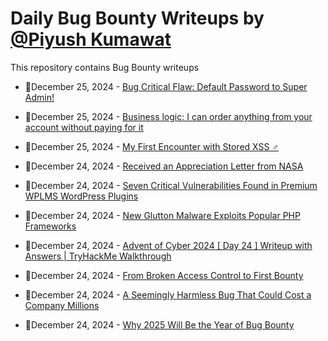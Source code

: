 # Daily Bug Bounty Writeups by [@Piyush Kumawat](https://twitter.com/piyush_supiy) 
This repository contains Bug Bounty writeups

<!-- BLOG-POST-LIST:START -->
 - 💯December 25, 2024 - [Bug Critical Flaw: Default Password to Super Admin!](https://medium.com/@firdansp/bug-critical-flaw-default-password-to-super-admin-ef20c4214231?source=rss------bug_bounty-5) 

 - 💯December 25, 2024 - [Business logic: I can order anything from your account without paying for it](https://gr3yg05t.medium.com/business-logic-i-can-order-anything-from-your-account-without-paying-for-it-86ef070e01dd?source=rss------bug_bounty-5) 

 - 💯December 25, 2024 - [My First Encounter with Stored XSS ️‍♂️](https://infosecwriteups.com/my-first-encounter-with-stored-xss-%EF%B8%8F-%EF%B8%8F-88e167582b7e?source=rss------bug_bounty-5) 

 - 💯December 24, 2024 - [Received an Appreciation Letter from NASA](https://medium.com/@kumawatabhijeet2002/received-an-appreciation-letter-from-nasa-927c3d1ae828?source=rss------bug_bounty-5) 

 - 💯December 24, 2024 - [Seven Critical Vulnerabilities Found in Premium WPLMS WordPress Plugins](https://medium.com/@wiretor/seven-critical-vulnerabilities-found-in-premium-wplms-wordpress-plugins-c3ce57c55bae?source=rss------bug_bounty-5) 

 - 💯December 24, 2024 - [New Glutton Malware Exploits Popular PHP Frameworks](https://medium.com/@wiretor/new-glutton-malware-exploits-popular-php-frameworks-2a5914f89407?source=rss------bug_bounty-5) 

 - 💯December 24, 2024 - [Advent of Cyber 2024 [ Day 24 ] Writeup with Answers | TryHackMe Walkthrough](https://medium.com/infosecmatrix/advent-of-cyber-2024-day-24-writeup-with-answers-tryhackme-walkthrough-18393b422649?source=rss------bug_bounty-5) 

 - 💯December 24, 2024 - [From Broken Access Control to First Bounty](https://infosecwriteups.com/from-broken-access-control-to-first-bounty-01712b1dab53?source=rss------bug_bounty-5) 

 - 💯December 24, 2024 - [A Seemingly Harmless Bug That Could Cost a Company Millions](https://bitpanic.medium.com/a-seemingly-harmless-bug-that-could-cost-a-company-millions-aeada3a31bae?source=rss------bug_bounty-5) 

 - 💯December 24, 2024 - [Why 2025 Will Be the Year of Bug Bounty](https://medium.com/@hackrate/why-2025-will-be-the-year-of-bug-bounty-9811e3987e78?source=rss------bug_bounty-5) 
<!-- BLOG-POST-LIST:END -->

